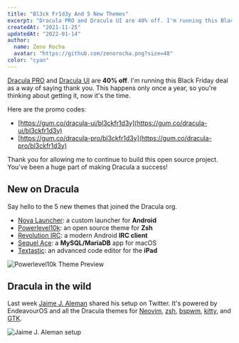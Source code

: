 ```yaml
---
title: "Bl3ck Fr1d3y And 5 New Themes"
excerpt: "Dracula PRO and Dracula UI are 40% off. I'm running this Black Friday deal as a way of saying thank you."
createdAt: "2021-11-25"
updatedAt: "2022-01-14"
author:
  name: Zeno Rocha
  avatar: "https://github.com/zenorocha.png?size=48"
color: "cyan"
---
```


[Dracula PRO](/pro) and [Dracula UI](/ui) are **40% off**. I'm running this Black Friday deal as a way of saying thank you. This happens only once a year, so you're thinking about getting it, now it's the time.

Here are the promo codes:

- [https://gum.co/dracula-ui/bl3ckfr1d3y](https://gum.co/dracula-ui/bl3ckfr1d3y)
- [https://gum.co/dracula-pro/bl3ckfr1d3y](https://gum.co/dracula-pro/bl3ckfr1d3y)

Thank you for allowing me to continue to build this open source project. You've been a huge part of making Dracula a success!

## New on Dracula

Say hello to the 5 new themes that joined the Dracula org.

- [Nova Launcher](/nova-launcher): a custom launcher for **Android**
- [Powerlevel10k](/powerlevel10k): an open source theme for **Zsh**
- [Revolution IRC](/revolution-irc): a modern Android **IRC client**
- [Sequel Ace](/sequel-ace): a **MySQL/MariaDB** app for macOS
- [Textastic](/textastic): an advanced code editor for the **iPad**

![Powerlevel10k Theme Preview](/static/img/blog/bl3ck-fr1d3y-and-5-new-themes-a.png)

## Dracula in the wild

Last week [Jaime J. Aleman](https://twitter.com/jjaimealeman/status/1459648963313815562) shared his setup on Twitter. It's powered by EndeavourOS and all the Dracula themes for [Neovim](/vim), [zsh](/zsh), [bspwm](/bspwm), [kitty](/kitty), and [GTK](/gtk).

![Jaime J. Aleman setup](/static/img/blog/bl3ck-fr1d3y-and-5-new-themes-b.png)
